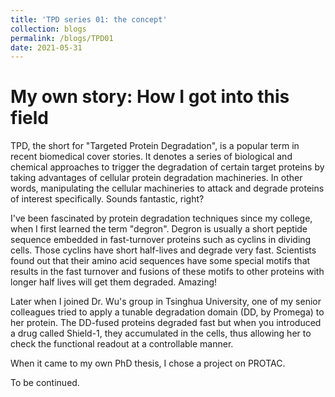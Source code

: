 ```yaml
---
title: 'TPD series 01: the concept'
collection: blogs
permalink: /blogs/TPD01
date: 2021-05-31
---
```


# My own story: How I got into this field

TPD, the short for "Targeted Protein Degradation", is a popular term in recent biomedical cover stories. It denotes a series of biological and chemical approaches to trigger the degradation of certain target proteins by taking advantages of cellular protein degradation machineries. In other words, manipulating the cellular machineries to attack and degrade proteins of interest specifically. Sounds fantastic, right?

I've been fascinated by protein degradation techniques since my college, when I first learned the term "degron". Degron is usually a short peptide sequence embedded in fast-turnover proteins such as cyclins in dividing cells. Those cyclins have short half-lives and degrade very fast. Scientists found out that their amino acid sequences have some special motifs that results in the fast turnover and fusions of these motifs to other proteins with longer half lives will get them degraded. Amazing!

Later when I joined Dr. Wu's group in Tsinghua University, one of my senior colleagues tried to apply a tunable degradation domain (DD, by Promega) to her protein. The DD-fused proteins degraded fast but when you introduced a drug called Shield-1, they accumulated in the cells, thus allowing her to check the functional readout at a controllable manner.

When it came to my own PhD thesis, I chose a project on PROTAC.

To be continued.
